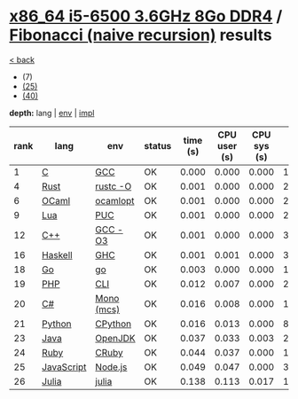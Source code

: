 # [x86_64 i5-6500 3.6GHz 8Go DDR4]({{site.baseurl}}/hosts/x86-64_i5-6500) / [Fibonacci (naive recursion)]({{site.baseurl}}/works/fibonacci-nr) results

[< back]({{site.baseurl}}/results/x86-64_i5-6500)
* (7)
* [(25)]({{site.baseurl}}/results/x86-64_i5-6500/fibonacci-nr/2-1)
* [(40)]({{site.baseurl}}/results/x86-64_i5-6500/fibonacci-nr/3-1)

**depth:** lang | [env]({{site.baseurl}}/results/x86-64_i5-6500/fibonacci-nr/1-2) | [impl]({{site.baseurl}}/results/x86-64_i5-6500/fibonacci-nr/1-3)

rank | lang | env | status | time (s) | CPU user (s) | CPU sys (s) | mem (kB) | impl
--- | --- | --- | --- | --- | --- | --- | --- | ---
1 | [C]({{site.baseurl}}/langs/c) | [GCC]({{site.baseurl}}/langs/c/envs/gcc) | OK | 0.000 | 0.000 | 0.000 | 1668 | [0.c]({{site.github.repository_url}}/blob/master/langs/c/impls/fibonacci-nr/0.c)
4 | [Rust]({{site.baseurl}}/langs/rust) | [rustc -O]({{site.baseurl}}/langs/rust/envs/rustc-O) | OK | 0.001 | 0.000 | 0.000 | 2020 | [0.rs]({{site.github.repository_url}}/blob/master/langs/rust/impls/fibonacci-nr/0.rs)
6 | [OCaml]({{site.baseurl}}/langs/ocaml) | [ocamlopt]({{site.baseurl}}/langs/ocaml/envs/ocamlopt) | OK | 0.001 | 0.000 | 0.000 | 2692 | [ml0.ml]({{site.github.repository_url}}/blob/master/langs/ocaml/impls/fibonacci-nr/ml0.ml)
9 | [Lua]({{site.baseurl}}/langs/lua) | [PUC]({{site.baseurl}}/langs/lua/envs/lua) | OK | 0.001 | 0.000 | 0.000 | 2576 | [0.lua]({{site.github.repository_url}}/blob/master/langs/lua/impls/fibonacci-nr/0.lua)
12 | [C++]({{site.baseurl}}/langs/cpp) | [GCC -O3]({{site.baseurl}}/langs/cpp/envs/gcc-O3) | OK | 0.001 | 0.000 | 0.000 | 3364 | [0.cpp]({{site.github.repository_url}}/blob/master/langs/cpp/impls/fibonacci-nr/0.cpp)
16 | [Haskell]({{site.baseurl}}/langs/haskell) | [GHC]({{site.baseurl}}/langs/haskell/envs/ghc) | OK | 0.001 | 0.001 | 0.000 | 3564 | [0.hs]({{site.github.repository_url}}/blob/master/langs/haskell/impls/fibonacci-nr/0.hs)
18 | [Go]({{site.baseurl}}/langs/go) | [go]({{site.baseurl}}/langs/go/envs/go) | OK | 0.003 | 0.000 | 0.000 | 1808 | [0.go]({{site.github.repository_url}}/blob/master/langs/go/impls/fibonacci-nr/0.go)
19 | [PHP]({{site.baseurl}}/langs/php) | [CLI]({{site.baseurl}}/langs/php/envs/php) | OK | 0.012 | 0.007 | 0.000 | 21976 | [0.php]({{site.github.repository_url}}/blob/master/langs/php/impls/fibonacci-nr/0.php)
20 | [C#]({{site.baseurl}}/langs/csharp) | [Mono (mcs)]({{site.baseurl}}/langs/csharp/envs/mono) | OK | 0.016 | 0.008 | 0.000 | 18048 | [0.cs]({{site.github.repository_url}}/blob/master/langs/csharp/impls/fibonacci-nr/0.cs)
21 | [Python]({{site.baseurl}}/langs/python) | [CPython]({{site.baseurl}}/langs/python/envs/python) | OK | 0.016 | 0.013 | 0.000 | 8584 | [0.py]({{site.github.repository_url}}/blob/master/langs/python/impls/fibonacci-nr/0.py)
23 | [Java]({{site.baseurl}}/langs/java) | [OpenJDK]({{site.baseurl}}/langs/java/envs/openjdk) | OK | 0.037 | 0.033 | 0.003 | 23008 | [0.java]({{site.github.repository_url}}/blob/master/langs/java/impls/fibonacci-nr/0.java)
24 | [Ruby]({{site.baseurl}}/langs/ruby) | [CRuby]({{site.baseurl}}/langs/ruby/envs/ruby) | OK | 0.044 | 0.037 | 0.000 | 13528 | [0.rb]({{site.github.repository_url}}/blob/master/langs/ruby/impls/fibonacci-nr/0.rb)
25 | [JavaScript]({{site.baseurl}}/langs/javascript) | [Node.js]({{site.baseurl}}/langs/javascript/envs/nodejs) | OK | 0.049 | 0.047 | 0.000 | 31620 | [0.js]({{site.github.repository_url}}/blob/master/langs/javascript/impls/fibonacci-nr/0.js)
26 | [Julia]({{site.baseurl}}/langs/julia) | [julia]({{site.baseurl}}/langs/julia/envs/julia) | OK | 0.138 | 0.113 | 0.017 | 153708 | [0.jl]({{site.github.repository_url}}/blob/master/langs/julia/impls/fibonacci-nr/0.jl)
